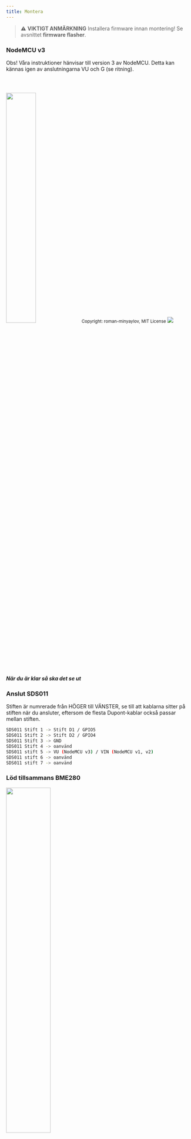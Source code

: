 ```yaml
---
title: Montera
---
```


> ⚠️ **VIKTIGT ANMÄRKNING** Installera firmware innan montering! Se avsnittet __firmware flasher__.

### NodeMCU v3
Obs! Våra instruktioner hänvisar till version 3 av NodeMCU. Detta kan kännas igen av anslutningarna VU och G (se ritning).

<img src="../docs/airrohr/airrohr-wiring-sds011-bme280.jpg" style="width:40%; margin-top: 3em" loading="lazy"/>
<small>Copyright: roman-minyaylov, MIT License</small>


<img src="../docs/airrohr/nodemcu-v3-bme280.jpeg" style="margin-top: 1em" loading="lazy"/>

##### När du är klar så ska det se ut

### Anslut SDS011
Stiften är numrerade från HÖGER till VÄNSTER, se till att kablarna sitter på stiften när du ansluter, eftersom de flesta Dupont-kablar också passar mellan stiften.
```bash
SDS011 Stift 1 -> Stift D1 / GPIO5
SDS011 Stift 2 -> Stift D2 / GPIO4
SDS011 Stift 3 -> GND
SDS011 Stift 4 -> oanvänd
SDS011 stift 5 -> VU (NodeMCU v3) / VIN (NodeMCU v1, v2)
SDS011 stift 6 -> oanvänd
SDS011 stift 7 -> oanvänd
```

### Löd tillsammans BME280
<img src="../docs/airrohr/solder-a-bme-280.jpeg" style="width:49%; padding-right: 0.5em" class="items-center" loading="lazy"/>
<img src="../docs/airrohr/solder-bme-280.jpeg" style="width:49%;" loading="lazy"/>

Anslut stifthuvudet med BME280-kortet. Löd det från baksidan. Avstånden mellan stiften är mycket små så var tålamod och försiktig.

Tricket är att sätta lödkolvspetsen på stiftet, värma upp det lite och applicera sedan lödet lätt.


### Anslut BME280
Pins är numrerade från VÄNSTER till HÖGER.
```bash
VIN -> Stift 3V3 (3.3V)
GND-> GND / G
SDA -> PIN D3
SCL -> Stift D4
```

### Fäst allt ihop

##### Knyt ihop NodeMCU och SDS011
<img src="../docs/airrohr/tie-air-quality-sensor-together.jpeg" loading="lazy"/>
Använd en buntband för att länka NodeMCU (ESP8266) och SDS011-sensorn så att Wifi-antennen pekar bort från sensorn

##### Anslut flexibelt rör
<img src="../docs/airrohr/sds011-with-tube.jpeg" style="width:49%; padding-right: 0.5em" loading="lazy"/>
<img src="../docs/airrohr/bme280-tied-to-tube.jpeg" style="width:49%;" loading="lazy"/>

* anslut det flexibla röret till SDS011-sensorn
* Använd en annan buntband för att fästa BME280-temperatursensorn till röret
* För USB-kabeln genom röret. Montera SDS011 med NodeMCU vänd uppåt och fläkten vänd mot botten
 
##### Skjut in sensorn i röret
* Skjut in delarna i röret så att det fastnar inuti
* USB-kabel, flexibelt rör och BME280 ska se ut ur rörets ände
* Skjut det andra röret på det första.

<img src="../docs/airrohr/sds011-jammed-into-tube.jpeg" loading="lazy"/>

##### Efterbehandling
* Placera temperaturgivaren på det flexibla röret så att det ligger på rörets kant.
* Klipp av det flexibla röret i slutet av röret
* Valfritt: du kan täcka rörets öppna ändar med ett fint nät. Så luft kan cirkulera men insekter stannar utanför
 
<img src="../docs/airrohr/position-bme280.jpeg" loading="lazy"/>

